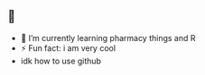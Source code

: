 ## 👋
- 🌱 I’m currently learning pharmacy things and R 
- ⚡ Fun fact: i am very cool
- idk how to use github
  
<!--
**cercyl/cercyl** is a ✨ _special_ ✨ repository because its `README.md` (this file) appears on your GitHub profile.


